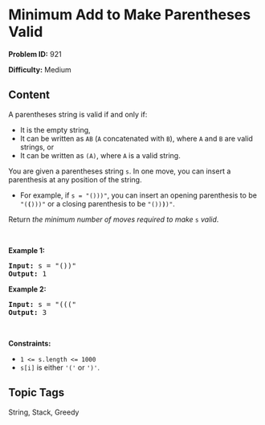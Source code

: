 # Minimum Add to Make Parentheses Valid

**Problem ID:** 921

**Difficulty:** Medium

## Content
<p>A parentheses string is valid if and only if:</p>

<ul>
	<li>It is the empty string,</li>
	<li>It can be written as <code>AB</code> (<code>A</code> concatenated with <code>B</code>), where <code>A</code> and <code>B</code> are valid strings, or</li>
	<li>It can be written as <code>(A)</code>, where <code>A</code> is a valid string.</li>
</ul>

<p>You are given a parentheses string <code>s</code>. In one move, you can insert a parenthesis at any position of the string.</p>

<ul>
	<li>For example, if <code>s = &quot;()))&quot;</code>, you can insert an opening parenthesis to be <code>&quot;(<strong>(</strong>)))&quot;</code> or a closing parenthesis to be <code>&quot;())<strong>)</strong>)&quot;</code>.</li>
</ul>

<p>Return <em>the minimum number of moves required to make </em><code>s</code><em> valid</em>.</p>

<p>&nbsp;</p>
<p><strong class="example">Example 1:</strong></p>

<pre>
<strong>Input:</strong> s = &quot;())&quot;
<strong>Output:</strong> 1
</pre>

<p><strong class="example">Example 2:</strong></p>

<pre>
<strong>Input:</strong> s = &quot;(((&quot;
<strong>Output:</strong> 3
</pre>

<p>&nbsp;</p>
<p><strong>Constraints:</strong></p>

<ul>
	<li><code>1 &lt;= s.length &lt;= 1000</code></li>
	<li><code>s[i]</code> is either <code>&#39;(&#39;</code> or <code>&#39;)&#39;</code>.</li>
</ul>


## Topic Tags
String, Stack, Greedy
